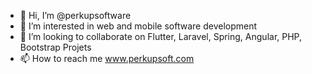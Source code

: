 - 👋 Hi, I’m @perkupsoftware
- 👀 I’m interested in web and mobile software development
- 💞️ I’m looking to collaborate on Flutter, Laravel, Spring, Angular, PHP, Bootstrap Projets
- 📫 How to reach me www.perkupsoft.com
